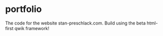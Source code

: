 # portfolio
The code for the website stan-preschlack.com. Build using the beta html-first qwik framework!

